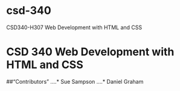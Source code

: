 # csd-340
CSD340-H307 Web Development with HTML and CSS

# CSD 340 Web Development with HTML and CSS
##“Contributors”
....* Sue Sampson
....* Daniel Graham
